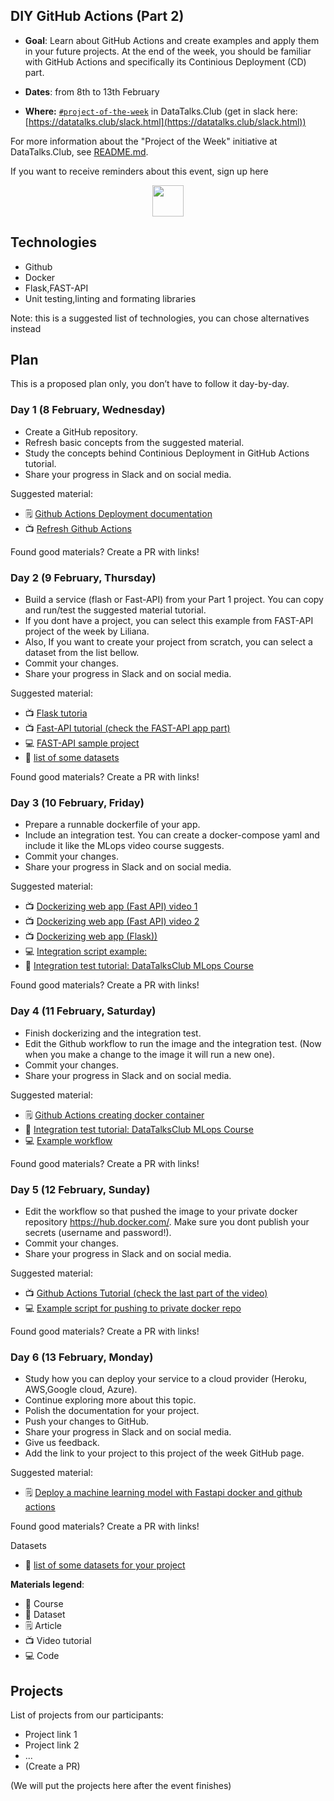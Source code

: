 ## DIY GitHub Actions (Part 2)

* **Goal**: Learn about GitHub Actions and create examples and apply them in your future projects. At the end of the week, you should be familiar with GitHub Actions and specifically its Continious Deployment (CD) part.

* **Dates**: from 8th to 13th February
* **Where:** [`#project-of-the-week`](https://app.slack.com/client/T01ATQK62F8/C02BP4FQH36) in DataTalks.Club (get in slack here: [https://datatalks.club/slack.html](https://datatalks.club/slack.html))

For more information about the "Project of the Week" initiative
at DataTalks.Club, see [README.md](README.md).

If you want to receive reminders about this event, sign up here

<p align="center">
  <a href="https://lu.ma/dtc-potw-diyGA1"><img src="https://user-images.githubusercontent.com/875246/185755203-17945fd1-6b64-46f2-8377-1011dcb1a444.png" height="50" /></a>
</p>


## Technologies 

* Github
* Docker
* Flask,FAST-API
* Unit testing,linting and formating libraries


Note: this is a suggested list of technologies, you can chose
alternatives instead

## Plan

This is a proposed plan only, you don’t have to follow it day-by-day.


### Day 1 (8 February, Wednesday)

* Create a GitHub repository.
* Refresh basic concepts from the suggested material.
* Study the concepts behind Continious Deployment in GitHub Actions tutorial.
* Share your progress in Slack and on social media.

Suggested material:

* 🗒️ [Github Actions Deployment documentation](https://docs.github.com/en/actions/deployment/about-deployments/about-continuous-deployment)
* 📺 [Refresh Github Actions](https://www.youtube.com/watch?v=R8_veQiYBjI)


Found good materials? Create a PR with links!

### Day 2 (9 February, Thursday)

* Build a service (flash or Fast-API) from your Part 1 project. You can copy and run/test the suggested material tutorial.
* If you dont have a project, you can select this example from FAST-API project of the week by Liliana. 
* Also, If you want to create your project from scratch, you can select a dataset from the list bellow.
* Commit your changes.
* Share your progress in Slack and on social media.

Suggested material:

* 📺 [Flask tutoria](https://www.youtube.com/watch?v=Q7ZWPgPnRz8&list=PL3MmuxUbc_hIhxl5Ji8t4O6lPAOpHaCLR&index=52)
* 📺 [Fast-API tutorial (check the FAST-API app part)](https://www.youtube.com/watch?v=h5wLuVDr0oc)
* 💻 [FAST-API sample project](https://github.com/lilianabs/fastapi-car-price-pred)
* 💾 [list of some datasets](https://github.com/DataTalksClub/data-engineering-zoomcamp/blob/main/week_7_project/datasets.md)

Found good materials? Create a PR with links!

### Day 3 (10 February, Friday)

* Prepare a runnable dockerfile of your app. 
* Include an integration test. You can create a docker-compose yaml and include it like the MLops video course suggests.
* Commit your changes.
* Share your progress in Slack and on social media.

Suggested material:

* 📺 [Dockerizing web app (Fast API) video 1](https://www.youtube.com/watch?v=wAtyYZ6zvAs&list=PL3MmuxUbc_hIhxl5Ji8t4O6lPAOpHaCLR)
* 📺 [Dockerizing web app (Fast API) video 2](https://www.youtube.com/watch?v=h5wLuVDr0oc)
* 📺 [Dockerizing web app (Flask))](https://www.youtube.com/watch?v=D7wfMAdgdF8&list=PL3MmuxUbc_hIUISrluw_A7wDSmfOhErJK)
* 💻 [Integration script example:](https://github.com/DataTalksClub/mlops-zoomcamp/blob/main/06-best-practices/code/integraton-test/test_docker.py)
* 🏫 [Integration test tutorial: DataTalksClub MLops Course ](https://www.youtube.com/watch?v=lBX0Gl7Z1ck&list=PL3MmuxUbc_hIUISrluw_A7wDSmfOhErJK)

Found good materials? Create a PR with links!

### Day 4 (11 February, Saturday)

* Finish dockerizing and the integration test.
* Edit the Github workflow to run the image and the integration test. (Now when you make a change to the image it will run a new one).
* Commit your changes.
* Share your progress in Slack and on social media.

Suggested material:

* 🗒️ [Github Actions creating docker container](https://docs.github.com/en/actions/creating-actions/creating-a-docker-container-action)
* 🏫 [Integration test tutorial: DataTalksClub MLops Course ](https://www.youtube.com/watch?v=lBX0Gl7Z1ck&list=PL3MmuxUbc_hIUISrluw_A7wDSmfOhErJK)
* 💻 [Example workflow](https://github.com/hassan11196/ML-model-ship-and-deploy/blob/master/.github/workflows/ci.yaml)

Found good materials? Create a PR with links!

### Day 5 (12 February, Sunday)

* Edit the workflow so that pushed the image to your private docker repository https://hub.docker.com/. Make sure you dont publish your secrets (username and password!).
* Commit your changes.
* Share your progress in Slack and on social media.

Suggested material:

* 📺 [Github Actions Tutorial (check the last part of the video)](https://www.youtube.com/watch?v=R8_veQiYBjI)
* 💻 [Example script for pushing to private docker repo](https://github.com/nanuchi/my-project/blob/master/.github/workflows/ci.yml)


Found good materials? Create a PR with links!

### Day 6 (13 February, Monday)

* Study how you can deploy your service to a cloud provider (Heroku, AWS,Google cloud, Azure). 
* Continue exploring more about this topic.
* Polish the documentation for your project.
* Push your changes to GitHub.
* Share your progress in Slack and on social media.
* Give us feedback.
* Add the link to your project to this project of the week GitHub page.

Suggested material:

* 🗒️ [Deploy a machine learning model with Fastapi docker and github actions](https://towardsdatascience.com/how-to-deploy-a-machine-learning-model-with-fastapi-docker-and-github-actions-13374cbd638a)

Found good materials? Create a PR with links!


Datasets

* 💾 [list of some datasets for your project](https://github.com/DataTalksClub/data-engineering-zoomcamp/blob/main/week_7_project/datasets.md)

**Materials legend**:

* 🏫 Course
* 💾 Dataset
* 🗒️ Article
* 📺 Video tutorial
* 💻 Code

## Projects

List of projects from our participants:

* Project link 1
* Project link 2
* ...
* (Create a PR)

(We will put the projects here after the event finishes)
